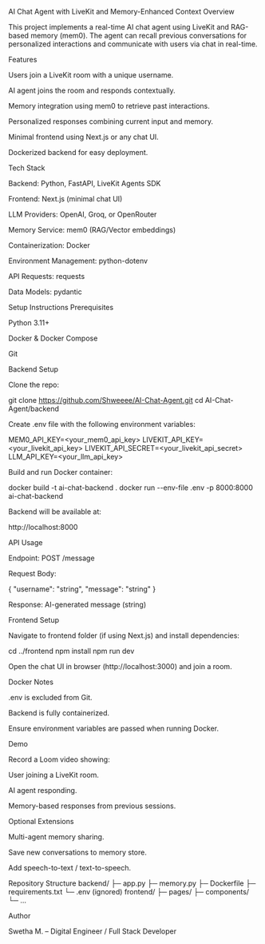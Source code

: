 AI Chat Agent with LiveKit and Memory-Enhanced Context
Overview

This project implements a real-time AI chat agent using LiveKit and RAG-based memory (mem0). The agent can recall previous conversations for personalized interactions and communicate with users via chat in real-time.

Features

Users join a LiveKit room with a unique username.

AI agent joins the room and responds contextually.

Memory integration using mem0 to retrieve past interactions.

Personalized responses combining current input and memory.

Minimal frontend using Next.js or any chat UI.

Dockerized backend for easy deployment.

Tech Stack

Backend: Python, FastAPI, LiveKit Agents SDK

Frontend: Next.js (minimal chat UI)

LLM Providers: OpenAI, Groq, or OpenRouter

Memory Service: mem0 (RAG/Vector embeddings)

Containerization: Docker

Environment Management: python-dotenv

API Requests: requests

Data Models: pydantic

Setup Instructions
Prerequisites

Python 3.11+

Docker & Docker Compose

Git

Backend Setup

Clone the repo:

git clone https://github.com/Shweeee/AI-Chat-Agent.git
cd AI-Chat-Agent/backend


Create .env file with the following environment variables:

MEM0_API_KEY=<your_mem0_api_key>
LIVEKIT_API_KEY=<your_livekit_api_key>
LIVEKIT_API_SECRET=<your_livekit_api_secret>
LLM_API_KEY=<your_llm_api_key>


Build and run Docker container:

docker build -t ai-chat-backend .
docker run --env-file .env -p 8000:8000 ai-chat-backend


Backend will be available at:

http://localhost:8000

API Usage

Endpoint: POST /message

Request Body:

{
  "username": "string",
  "message": "string"
}


Response: AI-generated message (string)

Frontend Setup

Navigate to frontend folder (if using Next.js) and install dependencies:

cd ../frontend
npm install
npm run dev


Open the chat UI in browser (http://localhost:3000) and join a room.

Docker Notes

.env is excluded from Git.

Backend is fully containerized.

Ensure environment variables are passed when running Docker.

Demo

Record a Loom video showing:

User joining a LiveKit room.

AI agent responding.

Memory-based responses from previous sessions.

Optional Extensions

Multi-agent memory sharing.

Save new conversations to memory store.

Add speech-to-text / text-to-speech.

Repository Structure
backend/
  ├─ app.py
  ├─ memory.py
  ├─ Dockerfile
  ├─ requirements.txt
  └─ .env (ignored)
frontend/
  ├─ pages/
  ├─ components/
  └─ ...

Author

Swetha M. – Digital Engineer / Full Stack Developer
